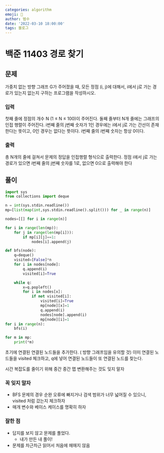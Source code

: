 ```yaml
---
categories: algorithm
emoji: 🏃
author: 범수
date: '2022-03-10 18:00:00'
tags: 블로그
---
```

<!-- 
튜토리얼, 하우 투 가이드, 설명 ,레퍼런스 
https://documentation.divio.com/tutorials/
-->

# 백준 11403 경로 찾기

## 문제

가중치 없는 방향 그래프 G가 주어졌을 때, 모든 정점 (i, j)에 대해서, i에서 j로 가는 경로가 있는지 없는지 구하는 프로그램을 작성하시오.

### 입력
첫째 줄에 정점의 개수 N (1 ≤ N ≤ 100)이 주어진다. 둘째 줄부터 N개 줄에는 그래프의 인접 행렬이 주어진다. i번째 줄의 j번째 숫자가 1인 경우에는 i에서 j로 가는 간선이 존재한다는 뜻이고, 0인 경우는 없다는 뜻이다. i번째 줄의 i번째 숫자는 항상 0이다.

### 출력

총 N개의 줄에 걸쳐서 문제의 정답을 인접행렬 형식으로 출력한다. 정점 i에서 j로 가는 경로가 있으면 i번째 줄의 j번째 숫자를 1로, 없으면 0으로 출력해야 한다

## 풀이

```python
import sys
from collections import deque

n = int(sys.stdin.readline())
mp=[list(map(int,sys.stdin.readline().split())) for _ in range(n)]

nodes=[[] for i in range(n)]

for i in range(len(mp)):
    for j in range(len(mp[i])):
        if mp[i][j]==1:
            nodes[i].append(j)

def bfs(node):
    q=deque()
    visited=[False]*n
    for i in nodes[node]:
        q.append(i)
        visited[i]=True

    while q:
        x=q.popleft()
        for i in nodes[x]:
            if not visited[i]:
                visited[i]=True
                mp[node][x]=1
                q.append(i)
                nodes[node].append(i)
                mp[node][i]=1
for i in range(n):
    bfs(i)

for m in mp:
    print(*m)
```

초기에 연결된 연결된 노드들을 추가한다. ( 방향 그래프임을 유의할 것)
이미 연결된 노드들을 visited 체크하고, q에 넣어 연결된 노드들이 또 연결된 노드를 찾는다.

시간 복잡도를 줄이기 위해 중간 중간 맵 변환해주는 것도 잊지 말자

### 꼭 잊지 말자

* BFS 문제의 경우 순완 오류에 빠지거나 검색 범위가 너무 넓어질 수 있으니, visited 처럼 갔는지 체크하자
* 매개 변수와 베이스 케이스를 명확히 하자


### 잘한 점

* 답지를 보지 않고 문제를 풀었다.
  * 내가 만든 내 풀이!
* 문제를 차근차근 읽어서 처음에 헤매지 않음